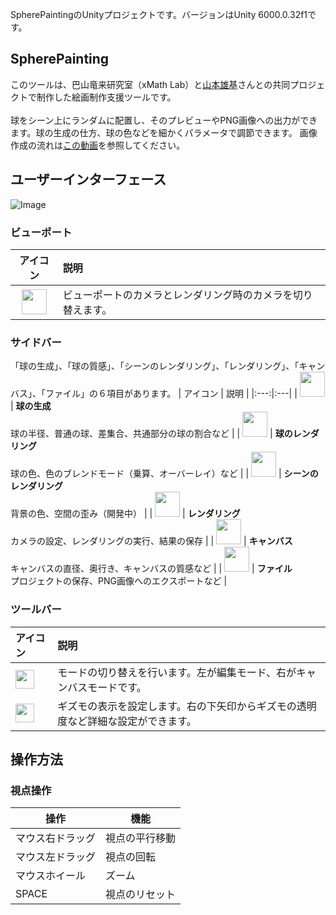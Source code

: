 SpherePaintingのUnityプロジェクトです。バージョンはUnity 6000.0.32f1です。
## SpherePainting
このツールは、巴山竜来研究室（xMath Lab）と[山本雄基](https://yamamotoyuki.com/)さんとの共同プロジェクトで制作した絵画制作支援ツールです。
<br />
<br />
球をシーン上にランダムに配置し、そのプレビューやPNG画像への出力ができます。球の生成の仕方、球の色などを細かくパラメータで調節できます。
画像作成の流れは[この動画](https://www.youtube.com/watch?v=HW7pB9QWP5I)を参照してください。
## ユーザーインターフェース
![Image](https://github.com/user-attachments/assets/a2216983-3db4-4eca-999e-b35ff3ec4d3c)
<br />
### ビューポート
| アイコン | 説明 |
|:---:|:---|
| <img src="https://github.com/user-attachments/assets/297ed9b5-c221-4a7f-8f4f-f45f65dc74de" height="40px vertical-align:bottom"> | ビューポートのカメラとレンダリング時のカメラを切り替えます。 |
### サイドバー
「球の生成」、「球の質感」、「シーンのレンダリング」、「レンダリング」、「キャンバス」、「ファイル」の６項目があります。
| アイコン | 説明 |
|:---:|:---|
| <img src="https://github.com/user-attachments/assets/31c77a62-0220-4d41-891c-ca5b2b29159e" height="40px vertical-align:bottom"> | **球の生成** <br /> 球の半径、普通の球、差集合、共通部分の球の割合など |
| <img src="https://github.com/user-attachments/assets/1ec20c27-d69f-4cb1-851b-14eece08a9e8" height="40px vertical-align:bottom"> | **球のレンダリング** <br />  球の色、色のブレンドモード（乗算、オーバーレイ）など |
| <img src="https://github.com/user-attachments/assets/7c4534d5-bfd0-4ca0-89cf-08285d7bed6c" height="40px vertical-align:bottom"> | **シーンのレンダリング** <br /> 背景の色、空間の歪み（開発中） |
| <img src="https://github.com/user-attachments/assets/768b3b08-44e8-4916-b394-bd4159244e65" height="40px vertical-align:bottom"> | **レンダリング** <br /> カメラの設定、レンダリングの実行、結果の保存 |
| <img src="https://github.com/user-attachments/assets/7f4066eb-54da-441e-8615-df57ad64c464" height="40px vertical-align:bottom"> | **キャンバス** <br /> キャンバスの直径、奥行き、キャンバスの質感など |
| <img src="https://github.com/user-attachments/assets/0bcf762f-125f-411d-964b-25d57a295356" height="40px vertical-align:bottom"> | **ファイル** <br /> プロジェクトの保存、PNG画像へのエクスポートなど |
### ツールバー
| アイコン | 説明 |
|:---|:---|
| <img src="https://github.com/user-attachments/assets/7900df43-c588-47fc-bf5b-8dc7988a0c8e" height="30px vertical-align:bottom"> | モードの切り替えを行います。左が編集モード、右がキャンバスモードです。 |
| <img src="https://github.com/user-attachments/assets/0a2033bc-9322-4242-b94c-1921a00ab7d2" height="30px vertical-align:bottom"> | ギズモの表示を設定します。右の下矢印からギズモの透明度など詳細な設定ができます。 |
## 操作方法
### 視点操作
| 操作 | 機能 |
| ------------- | ------------- |
| マウス右ドラッグ  | 視点の平行移動  |
| マウス左ドラッグ  | 視点の回転  |
| マウスホイール | ズーム |
| SPACE | 視点のリセット |
